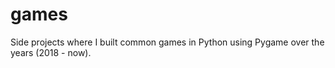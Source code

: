 # games

Side projects where I built common games in Python using Pygame over the years (2018 - now). 
